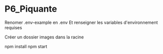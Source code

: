 # P6_Piquante

Renomer .env-example en .env
Et renseigner les variables d'environnement requises

Créer un dossier images dans la racine

npm install
npm start

